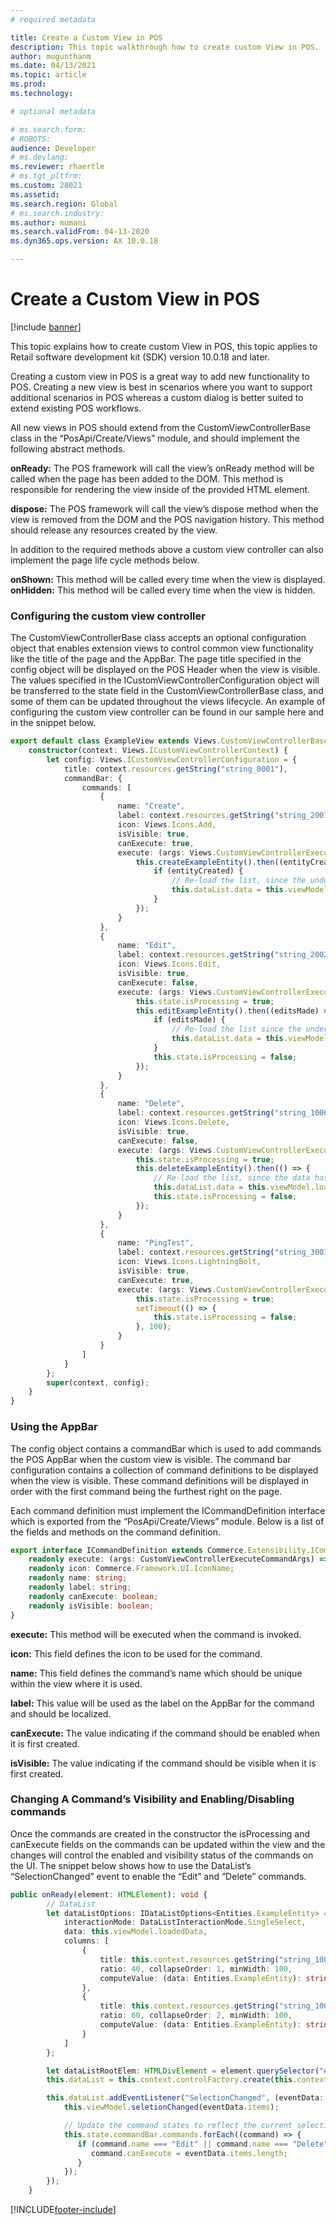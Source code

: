 ```yaml
---
# required metadata

title: Create a Custom View in POS
description: This topic walkthrough how to create custom View in POS.
author: mugunthanm
ms.date: 04/13/2021
ms.topic: article
ms.prod: 
ms.technology: 

# optional metadata

# ms.search.form: 
# ROBOTS: 
audience: Developer
# ms.devlang: 
ms.reviewer: rhaertle
# ms.tgt_pltfrm: 
ms.custom: 28021
ms.assetid: 
ms.search.region: Global
# ms.search.industry: 
ms.author: mumani
ms.search.validFrom: 04-13-2020
ms.dyn365.ops.version: AX 10.0.18

---
```


# Create a Custom View in POS

[!include [banner](../../../includes/banner.md)]

This topic explains how to create custom View in POS, this topic applies to Retail software development kit (SDK) version 10.0.18 and later.

Creating a custom view in POS is a great way to add new functionality to POS. Creating a new view is best in scenarios where you want to support additional scenarios in POS whereas a custom dialog is better suited to extend existing POS workflows.

All new views in POS should extend from the CustomViewControllerBase class in the “PosApi/Create/Views” module, and should implement the following abstract methods.

**onReady:** The POS framework will call the view’s onReady method will be called when the page has been added to the DOM. This method is responsible for rendering the view inside of the provided HTML element.

**dispose:** The POS framework will call the view’s dispose method when the view is removed from the DOM and the POS navigation history. This method should release any resources created by the view.

In addition to the required methods above a custom view controller can also implement the page life cycle methods below.

**onShown:** This method will be called every time when the view is displayed.
**onHidden:** This method will be called every time when the view is hidden.

### Configuring the custom view controller

The CustomViewControllerBase class accepts an optional configuration object that enables extension views to control common view functionality like the title of the page and the AppBar. The page title specified in the config object will be displayed on the POS Header when the view is visible.
The values specified in the ICustomViewControllerConfiguration object will be transferred to the state field in the CustomViewControllerBase class, and some of them can be updated throughout the views lifecycle.
An example of configuring the custom view controller can be found in our sample here and in the snippet below.

```TypeScript
export default class ExampleView extends Views.CustomViewControllerBase {
    constructor(context: Views.ICustomViewControllerContext) {
        let config: Views.ICustomViewControllerConfiguration = {
            title: context.resources.getString("string_0001"),
            commandBar: {
                commands: [
                    {
                        name: "Create",
                        label: context.resources.getString("string_2001"),
                        icon: Views.Icons.Add,
                        isVisible: true,
                        canExecute: true,
                        execute: (args: Views.CustomViewControllerExecuteCommandArgs): void => {
                            this.createExampleEntity().then((entityCreated) => {
                                if (entityCreated) {
                                    // Re-load the list, since the underlying data was amended
                                    this.dataList.data = this.viewModel.loadedData;
                                }
                            });
                        }
                    },
                    {
                        name: "Edit",
                        label: context.resources.getString("string_2002"),
                        icon: Views.Icons.Edit,
                        isVisible: true,
                        canExecute: false,
                        execute: (args: Views.CustomViewControllerExecuteCommandArgs): void => {
                            this.state.isProcessing = true;
                            this.editExampleEntity().then((editsMade) => {
                                if (editsMade) {
                                    // Re-load the list since the underlying data changed
                                    this.dataList.data = this.viewModel.loadedData;
                                }
                                this.state.isProcessing = false;
                            });
                        }
                    },
                    {
                        name: "Delete",
                        label: context.resources.getString("string_1006"),
                        icon: Views.Icons.Delete,
                        isVisible: true,
                        canExecute: false,
                        execute: (args: Views.CustomViewControllerExecuteCommandArgs): void => {
                            this.state.isProcessing = true;
                            this.deleteExampleEntity().then(() => {
                                // Re-load the list, since the data has changed
                                this.dataList.data = this.viewModel.loadedData;
                                this.state.isProcessing = false;
                            });
                        }
                    },
                    {
                        name: "PingTest",
                        label: context.resources.getString("string_3001"),
                        icon: Views.Icons.LightningBolt,
                        isVisible: true,
                        canExecute: true,
                        execute: (args: Views.CustomViewControllerExecuteCommandArgs): void => {
                            this.state.isProcessing = true;
                            setTimeout(() => {
                                this.state.isProcessing = false;
                            }, 100);
                        }
                    }
                ]
            }
        };
        super(context, config);
    }
}
```
### Using the AppBar

The config object contains a commandBar which is used to add commands the POS AppBar when the custom view is visible. The command bar configuration contains a collection of command definitions to be displayed when the view is visible. These command definitions will be displayed in order with the first command being the furthest right on the page.

Each command definition must implement the ICommandDefinition interface which is exported from the “PosApi/Create/Views” module. Below is a list of the fields and methods on the command definition.

```TypeScript
export interface ICommandDefinition extends Commerce.Extensibility.ICommandDefinition {
    readonly execute: (args: CustomViewControllerExecuteCommandArgs) => void;
    readonly icon: Commerce.Framework.UI.IconName;
    readonly name: string;
    readonly label: string;
    readonly canExecute: boolean;
    readonly isVisible: boolean;
}
```
**execute:** This method will be executed when the command is invoked.

**icon:** This field defines the icon to be used for the command.

**name:** This field defines the command’s name which should be unique within the view where it is used.

**label:** This value will be used as the label on the AppBar for the command and should be localized.

**canExecute:** The value indicating if the command should be enabled when it is first created.

**isVisible:** The value indicating if the command should be visible when it is first created.

### Changing A Command’s Visibility and Enabling/Disabling commands

Once the commands are created in the constructor the isProcessing and canExecute fields on the commands can be updated within the view and the changes will control the enabled and visibility status of the commands on the UI.
The snippet below shows how to use the DataList’s “SelectionChanged” event to enable the “Edit” and “Delete” commands.

```TypeScript
public onReady(element: HTMLElement): void {
        // DataList
        let dataListOptions: IDataListOptions<Entities.ExampleEntity> = {
            interactionMode: DataListInteractionMode.SingleSelect,
            data: this.viewModel.loadedData,
            columns: [
                {
                    title: this.context.resources.getString("string_1001"), // Int data
                    ratio: 40, collapseOrder: 1, minWidth: 100,
                    computeValue: (data: Entities.ExampleEntity): string => data.IntData.toString()
                },
                {
                    title: this.context.resources.getString("string_1002"), // String data
                    ratio: 60, collapseOrder: 2, minWidth: 100,
                    computeValue: (data: Entities.ExampleEntity): string => data.StringData
                }
            ]
        };

        let dataListRootElem: HTMLDivElement = element.querySelector("#exampleListView") as HTMLDivElement;
        this.dataList = this.context.controlFactory.create(this.context.logger.getNewCorrelationId(), "DataList", dataListOptions, dataListRootElem);

        this.dataList.addEventListener("SelectionChanged", (eventData: { items: Entities.ExampleEntity[] }) => {
            this.viewModel.seletionChanged(eventData.items);

            // Update the command states to reflect the current selection state.
            this.state.commandBar.commands.forEach((command) => {
               if (command.name === "Edit" || command.name === "Delete") {
                  command.canExecute = eventData.items.length;
               }
            });
        });
    }
```

[!INCLUDE[footer-include](../../../includes/footer-banner.md)]
